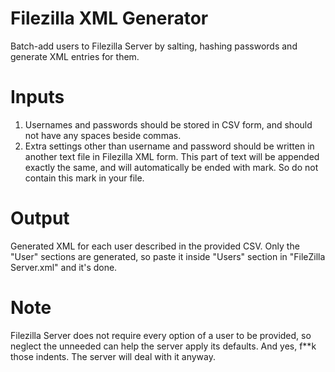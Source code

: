 # Filezilla XML Generator
Batch-add users to Filezilla Server by salting, hashing passwords and generate XML entries for them.

# Inputs
1. Usernames and passwords should be stored in CSV form, and should not have any spaces beside commas.
2. Extra settings other than username and password should be written in another text file in Filezilla XML form. This part of text will be appended exactly the same, and will automatically be ended with </User> mark. So do not contain this mark in your file.

# Output
Generated XML for each user described in the provided CSV. Only the "User" sections are generated, so paste it inside "Users" section in "FileZilla Server.xml" and it's done.
# Note

Filezilla Server does not require every option of a user to be provided, so neglect the unneeded can help the server apply its defaults.
And yes, f**k those indents. The server will deal with it anyway.
